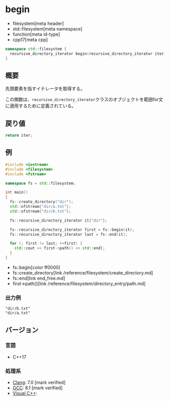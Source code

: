 # begin
* filesystem[meta header]
* std::filesystem[meta namespace]
* function[meta id-type]
* cpp17[meta cpp]

```cpp
namespace std::filesystem {
  recursive_directory_iterator begin(recursive_directory_iterator iter) noexcept;
}
```

## 概要
先頭要素を指すイテレータを取得する。

この関数は、`recursive_directory_iterator`クラスのオブジェクトを範囲for文に適用するために定義されている。


## 戻り値
```cpp
return iter;
```


## 例
```cpp example
#include <iostream>
#include <filesystem>
#include <fstream>

namespace fs = std::filesystem;

int main()
{
  fs::create_directory("dir");
  std::ofstream{"dir/a.txt"};
  std::ofstream{"dir/b.txt"};

  fs::recursive_directory_iterator it{"dir"};

  fs::recursive_directory_iterator first = fs::begin(it);
  fs::recursive_directory_iterator last = fs::end(it);

  for (; first != last; ++first) {
    std::cout << first->path() << std::endl;
  }
}
```
* fs::begin[color ff0000]
* fs::create_directory[link /reference/filesystem/create_directory.md]
* fs::end[link end_free.md]
* first->path()[link /reference/filesystem/directory_entry/path.md]

### 出力例
```
"dir/b.txt"
"dir/a.txt"
```

## バージョン
### 言語
- C++17

### 処理系
- [Clang](/implementation.md#clang): 7.0 [mark verified]
- [GCC](/implementation.md#gcc): 8.1 [mark verified]
- [Visual C++](/implementation.md#visual_cpp):
